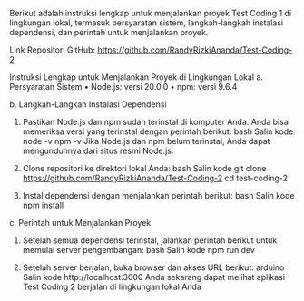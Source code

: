 Berikut adalah instruksi lengkap untuk menjalankan proyek Test Coding 1 di lingkungan lokal, termasuk persyaratan sistem, langkah-langkah instalasi dependensi, dan perintah untuk 
menjalankan proyek.

Link Repositori GitHub:
https://github.com/RandyRizkiAnanda/Test-Coding-2

Instruksi Lengkap untuk Menjalankan Proyek di Lingkungan Lokal
a. Persyaratan Sistem
• Node.js: versi 20.0.0
• npm: versi 9.6.4

b. Langkah-Langkah Instalasi Dependensi
1. Pastikan Node.js dan npm sudah terinstal di komputer Anda. Anda bisa memeriksa versi 
yang terinstal dengan perintah berikut:
bash
Salin kode
node -v
npm -v
Jika Node.js dan npm belum terinstal, Anda dapat mengunduhnya dari situs resmi Node.js.

2. Clone repositori ke direktori lokal Anda:
bash
Salin kode
git clone https://github.com/RandyRizkiAnanda/Test-Coding-2
cd test-coding-2

3. Instal dependensi dengan menjalankan perintah berikut:
bash
Salin kode
npm install

c. Perintah untuk Menjalankan Proyek
1. Setelah semua dependensi terinstal, jalankan perintah berikut untuk memulai server 
pengembangan:
bash
Salin kode
npm run dev

3. Setelah server berjalan, buka browser dan akses URL berikut:
arduino
Salin kode
http://localhost:3000
Anda sekarang dapat melihat aplikasi Test Coding 2 berjalan di lingkungan lokal Anda
